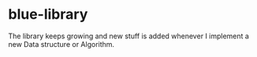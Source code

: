 # blue-library

The library keeps growing and new stuff is added whenever I implement a new Data structure or Algorithm.
